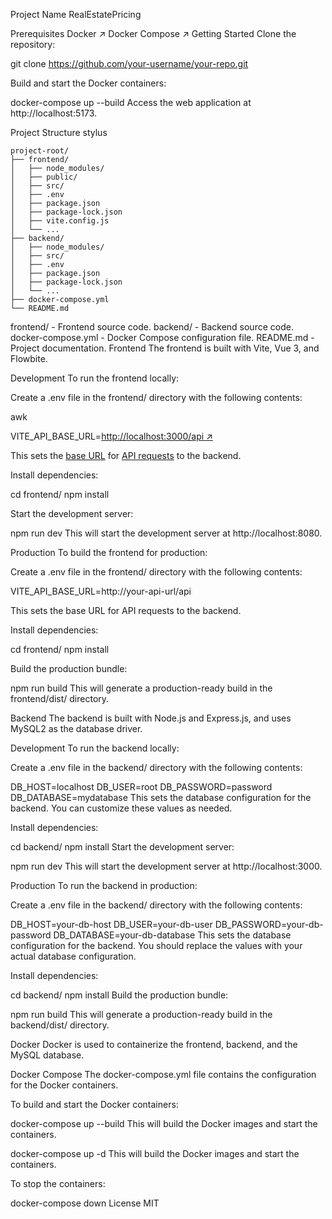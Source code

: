 Project Name
RealEstatePricing


Prerequisites
Docker ↗
Docker Compose ↗
Getting Started
Clone the repository:


git clone https://github.com/your-username/your-repo.git


Build and start the Docker containers:


docker-compose up --build
Access the web application at http://localhost:5173.

Project Structure
stylus

```
project-root/
├── frontend/
│   ├── node_modules/
│   ├── public/
│   ├── src/
│   ├── .env
│   ├── package.json
│   ├── package-lock.json
│   ├── vite.config.js
│   └── ...
├── backend/
│   ├── node_modules/
│   ├── src/
│   ├── .env
│   ├── package.json
│   ├── package-lock.json
│   └── ...
├── docker-compose.yml
└── README.md
```

frontend/ - Frontend source code.
backend/ - Backend source code.
docker-compose.yml - Docker Compose configuration file.
README.md - Project documentation.
Frontend
The frontend is built with Vite, Vue 3, and Flowbite.

Development
To run the frontend locally:

Create a .env file in the frontend/ directory with the following contents:

awk

VITE_API_BASE_URL=[http://localhost:3000/api ↗](http://localhost:3000/api)


This sets the [base URL](poe://www.poe.com/_api/key_phrase?phrase=base%20URL&prompt=Tell%20me%20more%20about%20base%20URL.) for [API requests](poe://www.poe.com/_api/key_phrase?phrase=API%20requests&prompt=Tell%20me%20more%20about%20API%20requests.) to the backend.

Install dependencies:


cd frontend/
npm install


Start the development server:


npm run dev
This will start the development server at http://localhost:8080.

Production
To build the frontend for production:

Create a .env file in the frontend/ directory with the following contents:


VITE_API_BASE_URL=http://your-api-url/api


This sets the base URL for API requests to the backend.

Install dependencies:


cd frontend/
npm install


Build the production bundle:


npm run build
This will generate a production-ready build in the frontend/dist/ directory.

Backend
The backend is built with Node.js and Express.js, and uses MySQL2 as the database driver.

Development
To run the backend locally:

Create a .env file in the backend/ directory with the following contents:


DB_HOST=localhost
DB_USER=root
DB_PASSWORD=password
DB_DATABASE=mydatabase
This sets the database configuration for the backend. You can customize these values as needed.

Install dependencies:

cd backend/
npm install
Start the development server:


npm run dev
This will start the development server at http://localhost:3000.

Production
To run the backend in production:

Create a .env file in the backend/ directory with the following contents:

DB_HOST=your-db-host
DB_USER=your-db-user
DB_PASSWORD=your-db-password
DB_DATABASE=your-db-database
This sets the database configuration for the backend. You should replace the values with your actual database configuration.

Install dependencies:

cd backend/
npm install
Build the production bundle:

npm run build
This will generate a production-ready build in the backend/dist/ directory.

Docker
Docker is used to containerize the frontend, backend, and the MySQL database.

Docker Compose
The docker-compose.yml file contains the configuration for the Docker containers.

To build and start the Docker containers:

docker-compose up --build
This will build the Docker images and start the containers.

docker-compose up -d
This will build the Docker images and start the containers.


To stop the containers:

docker-compose down
License
MIT
